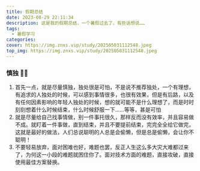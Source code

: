 ```yaml
---
title: 假期总结
date: 2023-08-29 22:11:34
description: 这是我的假期总结，一个暑假过去了，有些话想说……
tags:
  - 暑假学习
categories:
cover: https://img.znxs.vip/study/202505031112548.jpeg
top_img: https://img.znxs.vip/study/202505031112548.jpeg
---
```




### 慎独 🤷‍♂️

1. 首先一点，就是尽量慎独，独处很是可怕，不是说不推荐独处，一个有理想，有追求的人独处的时候，可以感到事情很多，也很有效果，但是有后路，以及有任何因素影响的年轻人独处的时候，想的就可能不是什么理想了，而是时时刻刻想着什么时候结束，什么时候舒服一下……等等，甚是可怕
2. 就是尽量给自己找事情做，别一件事托很久，那样反而没有效率，并且容易做不成。就盯着一件事做，直到结束，并且不要提前结束，完完全全给它做完，这就是最好的做法，人们总说聪明的人总是会偷懒，但是总是偷懒，会让你不聪明！
3. 不要轻易放弃，面对困难也好，难题也罢，反正人生这么多大灾大难都过来了，为何这一小段的难题就困住你了。面对技术方面的难题，直接攻破，直接使用最佳方案替换。
